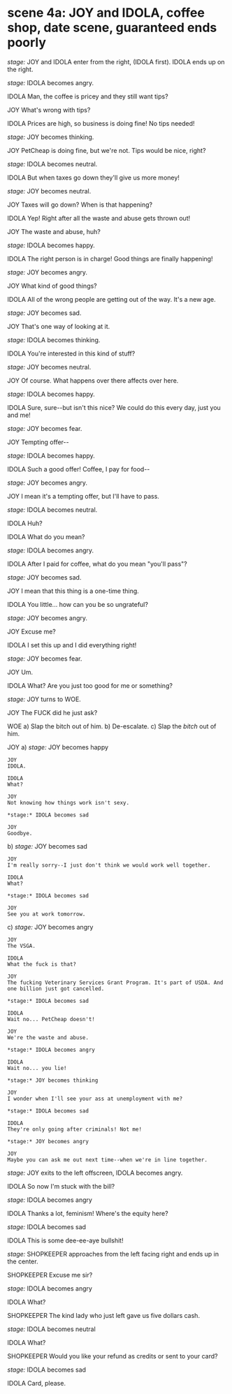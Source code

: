 # scene 4a: JOY and IDOLA, coffee shop, date scene, guaranteed ends poorly

*stage:* JOY and IDOLA enter from the right, (IDOLA first). IDOLA ends up on the right.

*stage:* IDOLA becomes angry.

IDOLA
Man, the coffee is pricey and they still want tips?

JOY
What's wrong with tips?

IDOLA
Prices are high, so business is doing fine! No tips needed!

*stage:* JOY becomes thinking.

JOY
PetCheap is doing fine, but we're not. Tips would be nice, right?

*stage:* IDOLA becomes neutral.

IDOLA
But when taxes go down they'll give us more money!

*stage:* JOY becomes neutral.

JOY
Taxes will go down? When is that happening?

IDOLA
Yep! Right after all the waste and abuse gets thrown out!

JOY
The waste and abuse, huh?

*stage:* IDOLA becomes happy.

IDOLA
The right person is in charge! Good things are finally happening!

*stage:* JOY becomes angry.

JOY
What kind of good things?

IDOLA
All of the wrong people are getting out of the way. It's a new age.

*stage:* JOY becomes sad.

JOY
That's one way of looking at it.

*stage:* IDOLA becomes thinking.

IDOLA
You're interested in this kind of stuff?

*stage:* JOY becomes neutral.

JOY
Of course. What happens over there affects over here.

*stage:* IDOLA becomes happy.

IDOLA
Sure, sure--but isn't this nice? We could do this every day, just you and me!

*stage:* JOY becomes fear.

JOY
Tempting offer--

*stage:* IDOLA becomes happy.

IDOLA
Such a good offer! Coffee, I pay for food--

*stage:* JOY becomes angry.

JOY
I mean it's a tempting offer, but I'll have to pass.

*stage:* IDOLA becomes neutral.

IDOLA
Huh?

IDOLA
What do you mean?

*stage:* IDOLA becomes angry.

IDOLA
After I paid for coffee, what do you mean "you'll pass"?

*stage:* JOY becomes sad.

JOY
I mean that this thing is a one-time thing.

IDOLA
You little... how can you be so ungrateful?

*stage:* JOY becomes angry.

JOY
Excuse me?

IDOLA
I set this up and I did everything right!

*stage:* JOY becomes fear.

JOY
Um.

IDOLA
What? Are you just too good for me or something?

*stage:* JOY turns to WOE.

JOY
The FUCK did he just ask?

WOE
a) Slap the bitch out of him.
b) De-escalate.
c) Slap the *bitch* out of him.

JOY
a)
    *stage:* JOY becomes happy

    JOY
    IDOLA.

    IDOLA
    What?

    JOY
    Not knowing how things work isn't sexy.

    *stage:* IDOLA becomes sad

    JOY
    Goodbye.


b)
    *stage:* JOY becomes sad

    JOY
    I'm really sorry--I just don't think we would work well together.

    IDOLA
    What?

    *stage:* IDOLA becomes sad

    JOY
    See you at work tomorrow.


c)
    *stage:* JOY becomes angry

    JOY
    The VSGA.

    IDOLA
    What the fuck is that?

    JOY
    The fucking Veterinary Services Grant Program. It's part of USDA. And one billion just got cancelled.

    *stage:* IDOLA becomes sad

    IDOLA
    Wait no... PetCheap doesn't!

    JOY
    We're the waste and abuse.

    *stage:* IDOLA becomes angry

    IDOLA
    Wait no... you lie!

    *stage:* JOY becomes thinking

    JOY
    I wonder when I'll see your ass at unemployment with me?

    *stage:* IDOLA becomes sad

    IDOLA
    They're only going after criminals! Not me!

    *stage:* JOY becomes angry

    JOY
    Maybe you can ask me out next time--when we're in line together.


*stage:* JOY exits to the left offscreen, IDOLA becomes angry.

IDOLA
So now I'm stuck with the bill?

*stage:* IDOLA becomes angry

IDOLA
Thanks a lot, feminism! Where's the equity here?

*stage:* IDOLA becomes sad

IDOLA
This is some dee-ee-aye bullshit!

*stage:* SHOPKEEPER approaches from the left facing right and ends up in the center.

SHOPKEEPER
Excuse me sir?

*stage:* IDOLA becomes angry

IDOLA
What?

SHOPKEEPER
The kind lady who just left gave us five dollars cash.

*stage:* IDOLA becomes neutral

IDOLA
What?

SHOPKEEPER
Would you like your refund as credits or sent to your card?

*stage:* IDOLA becomes sad

IDOLA
Card, please.
